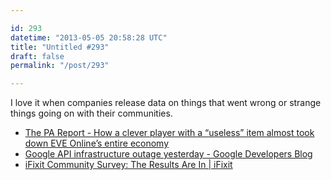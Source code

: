 ```yaml
---

id: 293
datetime: "2013-05-05 20:58:28 UTC"
title: "Untitled #293"
draft: false
permalink: "/post/293"

---
```


I love it when companies release data on things that went wrong or strange things going on with their communities. 

 
 * [The PA Report - How a clever player with a “useless” item almost took down EVE Online’s entire economy](http://penny-arcade.com/report/article/how-a-clever-player-with-a-useless-item-almost-took-down-eve-onlines-entire)
 * [Google API infrastructure outage yesterday - Google Developers Blog](http://googledevelopers.blogspot.com/2013/05/google-api-infrastructure-outage.html)
 * [iFixit Community Survey: The Results Are In | iFixit](http://ifixit.org/4631/ifixit-community-survey-the-results-are-in/)



